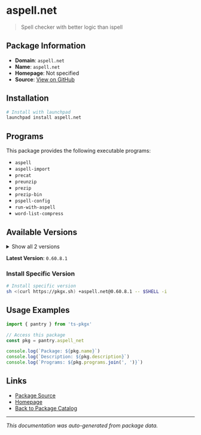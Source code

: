 # aspell.net

> Spell checker with better logic than ispell

## Package Information

- **Domain**: `aspell.net`
- **Name**: `aspell.net`
- **Homepage**: Not specified
- **Source**: [View on GitHub](https://github.com/pkgxdev/pantry/tree/main/projects/aspell.net/package.yml)

## Installation

```bash
# Install with launchpad
launchpad install aspell.net
```

## Programs

This package provides the following executable programs:

- `aspell`
- `aspell-import`
- `precat`
- `preunzip`
- `prezip`
- `prezip-bin`
- `pspell-config`
- `run-with-aspell`
- `word-list-compress`

## Available Versions

<details>
<summary>Show all 2 versions</summary>

- `0.60.8.1`, `0.60.8`

</details>

**Latest Version**: `0.60.8.1`

### Install Specific Version

```bash
# Install specific version
sh <(curl https://pkgx.sh) +aspell.net@0.60.8.1 -- $SHELL -i
```

## Usage Examples

```typescript
import { pantry } from 'ts-pkgx'

// Access this package
const pkg = pantry.aspell_net

console.log(`Package: ${pkg.name}`)
console.log(`Description: ${pkg.description}`)
console.log(`Programs: ${pkg.programs.join(', ')}`)
```

## Links

- [Package Source](https://github.com/pkgxdev/pantry/tree/main/projects/aspell.net/package.yml)
- [Homepage](#)
- [Back to Package Catalog](../package-catalog.md)

---

*This documentation was auto-generated from package data.*
